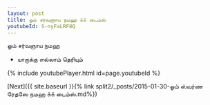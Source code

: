 ```yaml
---
layout: post
title: ஓம் சர்வஞாய நமஹ ௧௧ டைம்ஸ்
youtubeId: S-nyFaLRF8Q
---
```

 
 
 ஓம் சர்வஞாய நமஹ  
 
 -  யாருக்கு எல்லாம் தெரியும் 
 
  
 
  
 
 
 
 
 
 


{% include youtubePlayer.html id=page.youtubeId %}
 
[Next]({{ site.baseurl }}{% link  split2/_posts/2015-01-30-ஓம் ஸ்வர்ண ரேதஸே நமஹ ௧௧ டைம்ஸ்.md%})
 
